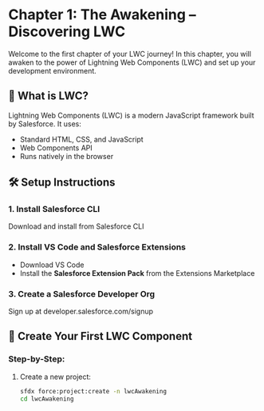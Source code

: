 
# Chapter 1: The Awakening – Discovering LWC

Welcome to the first chapter of your LWC journey! In this chapter, you will awaken to the power of Lightning Web Components (LWC) and set up your development environment.

## 🧠 What is LWC?

Lightning Web Components (LWC) is a modern JavaScript framework built by Salesforce. It uses:
- Standard HTML, CSS, and JavaScript
- Web Components API
- Runs natively in the browser

## 🛠️ Setup Instructions

### 1. Install Salesforce CLI
Download and install from Salesforce CLI

### 2. Install VS Code and Salesforce Extensions
- Download VS Code
- Install the **Salesforce Extension Pack** from the Extensions Marketplace

### 3. Create a Salesforce Developer Org
Sign up at developer.salesforce.com/signup

## 🚀 Create Your First LWC Component

### Step-by-Step:
1. Create a new project:
   ```bash
   sfdx force:project:create -n lwcAwakening
   cd lwcAwakening
   ```